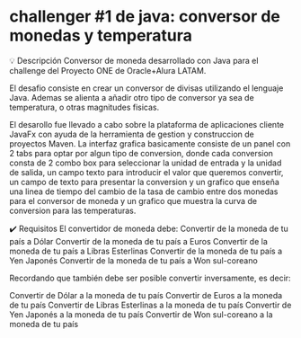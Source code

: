 # challenger #1 de java: conversor de monedas y temperatura

💡 Descripción
Conversor de moneda desarrollado con Java para el challenge del Proyecto ONE de Oracle+Alura LATAM.

El desafio consiste en crear un conversor de divisas utilizando el lenguaje Java. Ademas se alienta a añadir otro tipo de conversor ya sea de temperatura, o otras magnitudes fisicas.

El desarollo fue llevado a cabo sobre la plataforma de aplicaciones cliente JavaFx con ayuda de la herramienta de gestion y construccion de proyectos Maven. La interfaz grafica basicamente consiste de un panel con 2 tabs para optar por algun tipo de conversion, donde cada conversion consta de 2 combo box para seleccionar la unidad de entrada y la unidad de salida, un campo texto para introducir el valor que queremos convertir, un campo de texto para presentar la conversion y un grafico que enseña una linea de tiempo del cambio de la tasa de cambio entre dos monedas para el conversor de moneda y un grafico que muestra la curva de conversion para las temperaturas.

✔️ Requisitos
El convertidor de moneda debe:
Convertir de la moneda de tu país a Dólar
Convertir de la moneda de tu país a Euros
Convertir de la moneda de tu país a Libras Esterlinas
Convertir de la moneda de tu país a Yen Japonés
Convertir de la moneda de tu país a Won sul-coreano

Recordando que también debe ser posible convertir inversamente, es decir:

Convertir de Dólar a la moneda de tu país
Convertir de Euros a la moneda de tu país
Convertir de Libras Esterlinas a la moneda de tu país
Convertir de Yen Japonés a la moneda de tu país
Convertir de Won sul-coreano a la moneda de tu país
